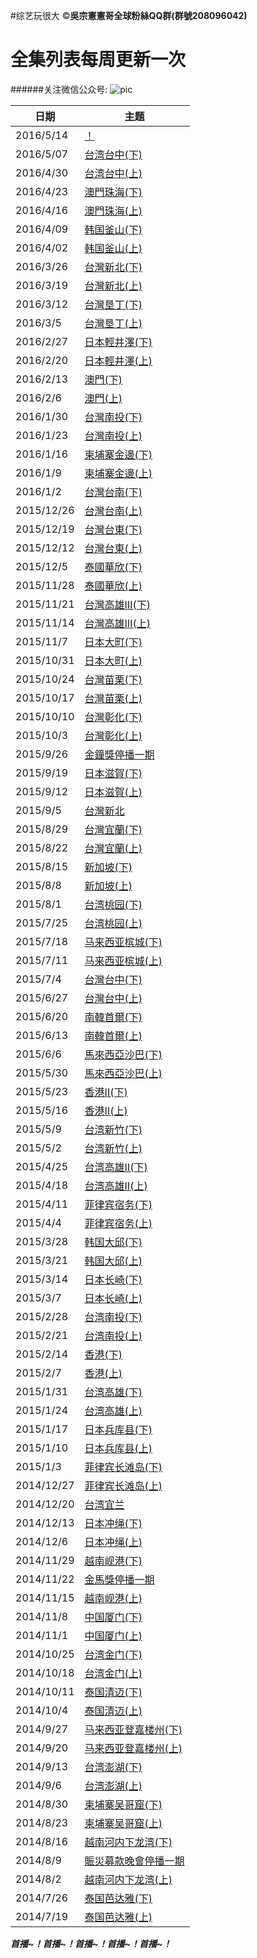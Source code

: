 #综艺玩很大
&copy;**吳宗憲憲哥全球粉絲QQ群(群號208096042)**
# 全集列表每周更新一次
######关注微信公众号:
![pic](http://imgsrc.baidu.com/forum/w%3D580/sign=ea16009e4c36acaf59e096f44cdb8d03/fdd5fcc379310a5592e09d53b04543a9802610b7.jpg)

日期|主题
----|----
|2016/5/14|[！](http://www.acfun.tv/v/ac)
|2016/5/07|[台湾台中(下)](http://www.acfun.tv/v/ac2724971)
|2016/4/30|[台湾台中(上)](http://www.acfun.tv/v/ac2712034)
|2016/4/23|[澳門珠海(下)](http://www.acfun.tv/v/ac2695895)
|2016/4/16|[澳門珠海(上)](http://www.acfun.tv/v/ac2675721)
|2016/4/09|[韩国釜山(下)](http://www.acfun.tv/v/ac2659953)
|2016/4/02|[韩国釜山(上)](http://www.acfun.tv/v/ac2644812)
|2016/3/26|[台灣新北(下)](http://www.acfun.tv/v/ac2629267)
|2016/3/19|[台灣新北(上)](http://www.acfun.tv/v/ac2615424)
|2016/3/12|[台灣垦丁(下)](http://www.acfun.tv/v/ac2599675)
|2016/3/5|[台灣垦丁(上)](http://www.acfun.tv/v/ac2590603)
|2016/2/27|[日本輕井澤(下)](http://www.acfun.tv/v/ac2590603_4)
|2016/2/20|[日本輕井澤(上)](http://www.acfun.tv/v/ac2590603_3)
|2016/2/13|[澳門(下)](http://www.acfun.tv/v/ac2536095)
|2016/2/6|[澳門(上)](http://www.acfun.tv/v/ac2535985)
|2016/1/30|[台灣南投(下)](http://www.acfun.tv/v/ac2507155)
|2016/1/23|[台灣南投(上)](http://www.acfun.tv/v/ac2485442)
|2016/1/16|[柬埔寨金邊(下)](http://www.acfun.tv/v/ac2466691)
|2016/1/9|[柬埔寨金邊(上)](http://www.acfun.tv/v/ac2450335)
|2016/1/2|[台灣台南(下)](http://www.acfun.tv/v/ac2691075_2)
|2015/12/26|[台灣台南(上)](http://www.acfun.tv/v/ac2691631_3)
|2015/12/19|[台灣台東(下)](http://www.acfun.tv/v/ac2691565_2)
|2015/12/12|[台灣台東(上)](http://www.acfun.tv/v/ac2691565)
|2015/12/5|[泰國華欣(下)](http://www.acfun.tv/v/ac2691631_2)
|2015/11/28|[泰國華欣(上)](http://www.acfun.tv/v/ac2691631)
|2015/11/21|[台灣高雄Ⅲ(下)](http://www.acfun.tv/v/ac2695053_25)
|2015/11/14|[台灣高雄Ⅲ(上)](http://www.acfun.tv/v/ac2695053_24)
|2015/11/7|[日本大町(下)](http://www.acfun.tv/v/ac2695053_23)
|2015/10/31|[日本大町(上)](http://www.acfun.tv/v/ac2695053_22)
|2015/10/24|[台灣苗栗(下)](http://www.acfun.tv/v/ac2695053_21)
|2015/10/17|[台灣苗栗(上)](http://www.acfun.tv/v/ac2695053_20)
|2015/10/10|[台灣彰化(下)](http://www.acfun.tv/v/ac2695053_19)
|2015/10/3|[台灣彰化(上)](http://www.acfun.tv/v/ac2695053_18)
|2015/9/26|[金鐘獎停播一期](http://www.acfun.tv/u/daleloogn)
|2015/9/19|[日本滋賀(下)](http://www.acfun.tv/v/ac2695053_17)
|2015/9/12|[日本滋賀(上)](http://www.acfun.tv/v/ac2695053_16)
|2015/9/5|[台灣新北](http://www.acfun.tv/v/ac2695053_15)
|2015/8/29|[台灣宜蘭(下)](http://www.acfun.tv/v/ac2695053_14)
|2015/8/22|[台灣宜蘭(上)](http://www.acfun.tv/v/ac2699349_3)
|2015/8/15|[新加坡(下)](http://www.acfun.tv/v/ac2695053_13)
|2015/8/8|[新加坡(上)](http://www.acfun.tv/v/ac2695053_12)
|2015/8/1|[台湾桃园(下)](http://www.acfun.tv/v/ac2695053_11)
|2015/7/25|[台湾桃园(上)](http://www.acfun.tv/v/ac2691075)
|2015/7/18|[马来西亚槟城(下)](http://www.acfun.tv/v/ac2695053_10)
|2015/7/11|[马来西亚槟城(上)](http://www.acfun.tv/v/ac2695053_9)
|2015/7/4|[台灣台中(下)](http://www.acfun.tv/v/ac2695053_8)
|2015/6/27|[台灣台中(上)](http://www.acfun.tv/v/ac2695053_7)
|2015/6/20|[南韓首爾(下)](http://www.acfun.tv/v/ac2695053_6)
|2015/6/13|[南韓首爾(上)](http://www.acfun.tv/v/ac2695053_5)
|2015/6/6|[馬來西亞沙巴(下)](http://www.acfun.tv/v/ac2695053_4)
|2015/5/30|[馬來西亞沙巴(上)](http://www.acfun.tv/v/ac2695053_3)
|2015/5/23|[香港Ⅱ(下)](http://www.acfun.tv/v/ac2695053_2)
|2015/5/16|[香港Ⅱ(上)](http://www.acfun.tv/v/ac2695053)
|2015/5/9|[台湾新竹(下)](http://www.acfun.tv/v/ac2693186_17)
|2015/5/2|[台湾新竹(上)](http://www.acfun.tv/v/ac2693186_16)
|2015/4/25|[台湾高雄Ⅱ(下)](http://www.acfun.tv/v/ac2693186_15)
|2015/4/18|[台湾高雄Ⅱ(上)](http://www.acfun.tv/v/ac2693186_14)
|2015/4/11|[菲律宾宿务(下)](http://www.acfun.tv/v/ac2699098)
|2015/4/4|[菲律宾宿务(上)](http://www.acfun.tv/v/ac2444659)
|2015/3/28|[韩国大邱(下)](http://www.acfun.tv/v/ac2698600_3)
|2015/3/21|[韩国大邱(上)](http://www.acfun.tv/v/ac2693186_13)
|2015/3/14|[日本长崎(下)](http://www.acfun.tv/v/ac2701126)
|2015/3/7|[日本长崎(上)](http://www.acfun.tv/v/ac2448500)
|2015/2/28|[台湾南投(下)](http://www.acfun.tv/v/ac2698600_2)
|2015/2/21|[台湾南投(上)](http://www.acfun.tv/v/ac2693186_12)
|2015/2/14|[香港(下)](http://www.acfun.tv/v/ac2693186_11)
|2015/2/7|[香港(上)](http://www.acfun.tv/v/ac2693186_10)
|2015/1/31|[台湾高雄(下)](http://www.acfun.tv/v/ac2698600)
|2015/1/24|[台湾高雄(上)](http://www.acfun.tv/v/ac2693186_9)
|2015/1/17|[日本兵库县(下)](http://www.acfun.tv/v/ac2448421)
|2015/1/10|[日本兵库县(上)](http://www.acfun.tv/v/ac2693186_8)
|2015/1/3|[菲律宾长滩岛(下)](http://www.acfun.tv/v/ac2693186_7)
|2014/12/27|[菲律宾长滩岛(上)](http://www.acfun.tv/v/ac2448298)
|2014/12/20|[台湾宜兰](http://www.acfun.tv/v/ac2693186_5)
|2014/12/13|[日本冲绳(下)](http://www.acfun.tv/v/ac2693186_4)
|2014/12/6|[日本冲绳(上)](http://www.acfun.tv/v/ac2693186_3)
|2014/11/29|[越南岘港(下)](http://www.acfun.tv/v/ac2693186_2)
|2014/11/22|[金馬獎停播一期](http://www.acfun.tv/u/daleloogn)
|2014/11/15|[越南岘港(上)](http://www.acfun.tv/v/ac2693186)
|2014/11/8|[中国厦门(下)](http://www.acfun.tv/v/ac2692078_15)
|2014/11/1|[中国厦门(上)](http://www.acfun.tv/v/ac2692078_14)
|2014/10/25|[台湾金门(下)](http://www.acfun.tv/v/ac2692078_13)
|2014/10/18|[台湾金门(上)](http://www.acfun.tv/v/ac2692078_12)
|2014/10/11|[泰国清迈(下)](http://www.acfun.tv/v/ac2692078_11)
|2014/10/4|[泰国清迈(上)](http://www.acfun.tv/v/ac2692078_10)
|2014/9/27|[马来西亚登嘉楼州(下)](http://www.acfun.tv/v/ac2692078_9)
|2014/9/20|[马来西亚登嘉楼州(上)](http://www.acfun.tv/v/ac2692078_8)
|2014/9/13|[台湾澎湖(下)](http://www.acfun.tv/v/ac2692078_7)
|2014/9/6|[台湾澎湖(上)](http://www.acfun.tv/v/ac2692078_6)
|2014/8/30|[柬埔寨吴哥窟(下)](http://www.acfun.tv/v/ac2692078_5)
|2014/8/23|[柬埔寨吴哥窟(上)](http://www.acfun.tv/v/ac2692078_4)
|2014/8/16|[越南河内下龙湾(下)](http://www.acfun.tv/v/ac2692078_3)
|2014/8/9|[賑災募款晚會停播一期](http://www.acfun.tv/u/daleloogn)
|2014/8/2|[越南河内下龙湾(上)](http://www.acfun.tv/v/ac2692078_2)
|2014/7/26|[泰国芭达雅(下)](http://www.acfun.tv/v/ac2444641)
|2014/7/19|[泰国芭达雅(上)](http://www.acfun.tv/v/ac2692078)
***首播~！首播~！首播~！首播~！首播~！***